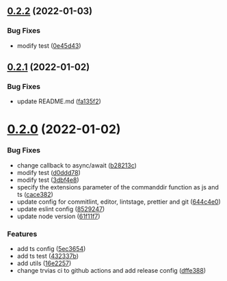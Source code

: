 ## [0.2.2](https://github.com/VicSolWang/tar-compress-cli/compare/v0.2.1...v0.2.2) (2022-01-03)


### Bug Fixes

* modify test ([0e45d43](https://github.com/VicSolWang/tar-compress-cli/commit/0e45d430c78bbc657e7b121fc39a9cc80101a8a3))

## [0.2.1](https://github.com/VicSolWang/tar-compress-cli/compare/v0.2.0...v0.2.1) (2022-01-02)


### Bug Fixes

* update README.md ([fa135f2](https://github.com/VicSolWang/tar-compress-cli/commit/fa135f2c6b9ad35769f44a456d5c0c3ada9fc822))

# [0.2.0](https://github.com/VicSolWang/tar-compress-cli/compare/v0.1.1...v0.2.0) (2022-01-02)


### Bug Fixes

* change callback to async/await ([b28213c](https://github.com/VicSolWang/tar-compress-cli/commit/b28213c3fb83801e2f8e51316d6a96df64be4c04))
* modify test ([d0ddd78](https://github.com/VicSolWang/tar-compress-cli/commit/d0ddd781e09e7b2e773c7a948888448b05152353))
* modify test ([3dbf4e8](https://github.com/VicSolWang/tar-compress-cli/commit/3dbf4e8353161d2c9834d3b19616b0249f15afc5))
* specify the extensions parameter of the commanddir function as js and ts ([cace382](https://github.com/VicSolWang/tar-compress-cli/commit/cace3827abbc405157584a898369877ffe13dbad))
* update config for commitlint, editor, lintstage, prettier and git ([644c4e0](https://github.com/VicSolWang/tar-compress-cli/commit/644c4e0ea96cf95dfe9ed156dd313569a2378173))
* update eslint config ([8529247](https://github.com/VicSolWang/tar-compress-cli/commit/85292473737453b10388418868b410c51084c20b))
* update node version ([61f11f7](https://github.com/VicSolWang/tar-compress-cli/commit/61f11f7828debeeb1c7f5ac5d85067e0a3cea6f5))


### Features

* add ts config ([5ec3654](https://github.com/VicSolWang/tar-compress-cli/commit/5ec3654d374af809f64d7af0e207f58d6dd29b34))
* add ts test ([432337b](https://github.com/VicSolWang/tar-compress-cli/commit/432337bc621ffd983ebc130aeb37815e8791774f))
* add utils ([16e2257](https://github.com/VicSolWang/tar-compress-cli/commit/16e22573e51204b29a99cd461706b983b7cb3573))
* change trvias ci to github actions and add release config ([dffe388](https://github.com/VicSolWang/tar-compress-cli/commit/dffe3888b1faf8b330a1161b70239e3635b93e31))
